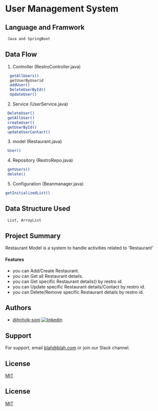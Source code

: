 # User Management System




## Language and Framwork 

```bash
 Java and SpringBoot
```

## Data Flow

 1. Controller (RestroController.java)

```bash
  getAllUsers()
  getUserByUserid
  addUser()
  DeleteUserById()
  UpdateUser()
```
2. Service  (UserService.java)

```bash
 DeleteUser()
 getAllUser()
 createUser()
 getUserById()
 updateUserContact()
```
3. model  (Restaurant.java)

```bash
 User()
```
4. Repository  (RestroRepo.java)

```bash
 getUsers()
 delete()
```
5. Configuration  (Beanmanager.java)

```bash
getInitializedList()
```




## Data Structure Used

```bash
 List, ArrayList
```



## Project Summary

Restaurant Model is a system to handle activities related to 'Restaurant' 
 
 #### Features

- you can Add/Create Restaurant.
- you can Get all Restaurant details.
- you can Get specific Restaurant details() by restro id.
- you can Update specific Restaurant details/Contact by restro id.
- you can Delete/Remove specific Restaurant details by restro id.

## Authors

- [@hritvik-soni](https://www.github.com/hritvik-soni)
[![linkedin](https://img.shields.io/badge/linkedin-0A66C2?style=for-the-badge&logo=linkedin&logoColor=white)](https://www.linkedin.com/)


## Support

For support, email blah@blah.com or join our Slack channel.


## License

[MIT](https://choosealicense.com/licenses/mit/)


## License

[MIT](https://choosealicense.com/licenses/mit/)

